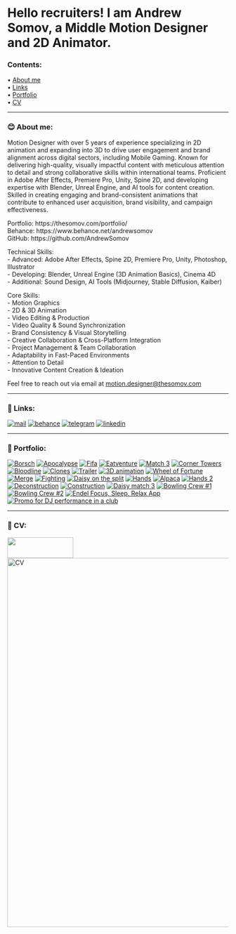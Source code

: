 # Hello recruiters! I am Andrew Somov, a Middle Motion Designer and 2D Animator.

### Contents:
<p>&#x2022; <a href="#-about-me">About me</a>
<br />&#x2022; <a href="#-links">Links</a>
<br />&#x2022; <a href="#-portfolio">Portfolio</a>
<br />&#x2022; <a href="#-cv">CV</a></p>

---

### 😊 About me:


<p>Motion Designer with over 5 years of experience specializing in 2D animation and expanding into 3D to drive user engagement and brand alignment across digital sectors, including Mobile Gaming. Known for delivering high-quality, visually impactful content with meticulous attention to detail and strong collaborative skills within international teams. Proficient in Adobe After Effects, Premiere Pro, Unity, Spine 2D, and developing expertise with Blender, Unreal Engine, and AI tools for content creation. Skilled in creating engaging and brand-consistent animations that contribute to enhanced user acquisition, brand visibility, and campaign effectiveness.</p>

<p>Portfolio: https://thesomov.com/portfolio/<br />
Behance: https://www.behance.net/andrewsomov<br />
GitHub: https://github.com/AndrewSomov</p>

<p>Technical Skills:<br />
- Advanced: Adobe After Effects, Spine 2D, Premiere Pro, Unity, Photoshop, Illustrator<br />
- Developing: Blender, Unreal Engine (3D Animation Basics), Cinema 4D<br />
- Additional: Sound Design, AI Tools (Midjourney, Stable Diffusion, Kaiber)</p>

<p>Core Skills:<br />
- Motion Graphics<br />
- 2D & 3D Animation<br />
- Video Editing & Production<br />
- Video Quality & Sound Synchronization<br />
- Brand Consistency & Visual Storytelling<br />
- Creative Collaboration & Cross-Platform Integration<br />
- Project Management & Team Collaboration<br />
- Adaptability in Fast-Paced Environments<br />
- Attention to Detail<br />
- Innovative Content Creation & Ideation</p>

<p>Feel free to reach out via email at <a href="mailto:motion.designer@thesomov.com">motion.designer@thesomov.com</a></p>







---

### 🤝 Links:

<a href="mailto:motion.designer@thesomov.com"><img src="images/email.webp" alt="mail" /></a> <a href="https://www.behance.net/andrewsomov"><img src="images/behance.png" alt="behance" /></a> <a href="https://t.me/thesomov"><img src="images/telegram.webp" alt="telegram" /></a> <a href="https://www.linkedin.com/in/andrew-somov/"><img src="images/linkedin.webp" alt="linkedin" /></a>

---


### 💼 Portfolio:

[![Borsch](images/Borsch.png)](https://youtu.be/WRooVot2hfY "Borsch")
[![Apocalypse](images/Apocalypse.png)](https://youtu.be/1o7HDHvbt9Q "Apocalypse")
[![Fifa](images/Fifa.png)](https://youtu.be/7spg8IZGds0 "Fifa")
[![Eatventure](images/Eatventure.png)](https://youtu.be/mVoxdA1wxr4 "Eatventure")
[![Match 3](images/Match%203.webp)](https://youtu.be/ay-AtQLMpvo "Match 3")
[![Corner Towers](images/Corner%20Towers.webp)](https://youtu.be/2WUajUQkWiA "Corner Towers")
[![Bloodline](images/Bloodline.webp)](https://youtu.be/WJjGnfpONxg "Bloodline")
[![Clones](images/Clones.webp)](https://youtu.be/skTfyHF4Er8 "Clones")
[![Trailer](images/Trailer.webp)](https://youtu.be/r4Sjhsnp15o "Trailer")
[![3D animation](images/3d%20animation.webp)](https://youtu.be/biKGZTnyjSs "3D animation")
[![Wheel of Fortune](images/Wheel%20of%20Fortune.webp)](https://youtu.be/_DYcJW5NS2A "Wheel of Fortune")
[![Merge](images/Merge.webp)](https://youtu.be/uiUTVDNpzCE "Merge")
[![Fighting](images/Fighting.webp)](https://youtu.be/SJm63-7RaC4 "Fighting")
[![Daisy on the split](images/Daisy%20on%20the%20split.webp)](https://youtu.be/4PouzDkoX-U "Daisy on the split")
[![Hands](images/Hands.webp)](https://youtu.be/0_rXgeDBha4 "Hands")
[![Alpaca](images/Alpaca.webp)](https://youtu.be/QMftMcUcRZo "Alpaca")
[![Hands 2](images/Hands%202.webp)](https://youtu.be/rRDlM0RIsyQ "Hands 2")
[![Deconstruction](images/Deconstruction.webp)](https://youtu.be/YpW2012_VsM "Deconstruction")
[![Construction](images/Construction.webp)](https://youtu.be/Xq2jSq194p0 "Construction")
[![Daisy match 3](images/Daisy%20match%203.webp)](https://youtu.be/t-cOBVSqVOU "Daisy match 3")
[![Bowling Crew #1](images/BowlingCrew1.webp)](https://youtu.be/Mz5we9EB8x4 "Bowling Crew #1")
[![Bowling Crew #2](images/BowlingCrew2.webp)](https://youtu.be/wt1idiICEjI "Bowling Crew #2")
[![Endel Focus, Sleep, Relax App](images/Endel%20Focus,%20Sleep,%20Relax%20App.webp)](https://youtu.be/zhDHqAe-bak "Endel Focus, Sleep, Relax App")
[![Promo for DJ performance in a club](images/Promo%20for%20DJ%20performance%20in%20a%20club.webp)](https://youtu.be/514iu4GWyHw "Promo for DJ performance in a club")

---

### 👔 CV:
<a href="https://andrewsomov.github.io/AndrewSomov/Andrew-Somov_Motion-Designer.pdf">
  <img src="images/download.png" width="150" height="47 alt="download" />
</a><br />
<a href="https://andrewsomov.github.io/AndrewSomov/Andrew-Somov_Motion-Designer.pdf"><img src="images/Andrew-Somov_Motion-Designer.png" width="595" height="841" alt="CV" /></a>
